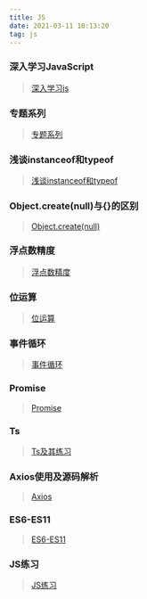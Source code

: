 ```yaml
---
title: JS
date: 2021-03-11 10:13:20
tag: js
---
```


### 深入学习JavaScript
>[深入学习js](/All/js/deepStudy "深入学习js")

### 专题系列
>[专题系列](/All/js/special "专题系列")

### 浅谈instanceof和typeof
>[浅谈instanceof和typeof](/All/js/other/instanceof "浅谈instanceof和typeof")

### Object.create(null)与{}的区别
>[Object.create(null)](/All/js/other/objectCreate "Object.create(null)")

### 浮点数精度
>[浮点数精度](/All/js/other/float "浮点数精度")

### 位运算
>[位运算](/All/js/other/bitOperation "位运算")

### 事件循环
>[事件循环](/All/js/other/eventLoop "事件循环")

### Promise
>[Promise](/All/js/promise "Promise")

### Ts
>[Ts及其练习](/All/js/ts "TS")

### Axios使用及源码解析
>[Axios](/All/js/axios "axios")

### ES6-ES11
>[ES6-ES11](/All/js/es "es6-es11")

### JS练习
>[JS练习](/All/js/write "JS练习")

